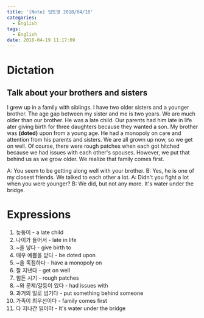 ```yaml
---
title: '[Note] 입트영 2018/04/18'
categories:
  - English
tags:
  - English
date: 2018-04-19 11:17:09
---
```


# Dictation
## Talk about your brothers and sisters

I grew up in a family with siblings. I have two older sisters and a younger brother. The age gap between my sister and me is two years. We are much older than our brother. He was a late child. Our parents had him late in life ater giving birth for three daughters because they wanted a son. My brother was **(doted)** upon from a young age. He had a monopoly on care and attention from his parents and sisters. We are all grown up now, so we get on well. Of course, there were rough patches when each got hitched because we had issues with each other's spouses. However, we put that behind us as we grow older. We realize that family comes first.

A: You seem to be getting along well with your brother.
B: Yes, he is one of my closest friends. We talked to each other a lot.
A: Didn't you fight a lot when you were younger? 
B: We did, but not any more. It's water under the bridge.

# Expressions
1. 늦둥이 - a late child
1. 나이가 들어서 - late in life
1. ~을 낳다 - give birth to
1. 매우 예쁨을 받다 - be doted upon
1. ~을 독점하다 - have a monopoly on 
1. 잘 지낸다 - get on well
1. 힘든 시기 - rough patches
1. ~와 문제/갈등이 있다 - had issues with
1. 과거의 일로 넘기다 - put something behind someone
1. 가족이 최우선이다 - family comes first
1. 다 지나간 일이야 - It's water under the bridge
